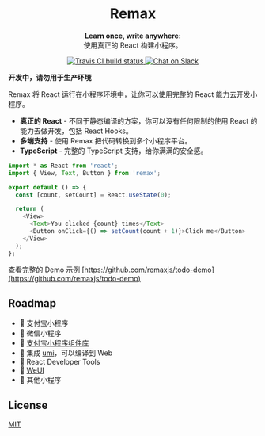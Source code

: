 <h1 align="center">
  Remax
</h1>

<p align="center">
  <strong>Learn once, write anywhere:</strong><br>
  使用真正的 React 构建小程序。
</p>

<p align="center">
  <a href="https://travis-ci.org/remaxjs/remax">
    <img src="https://img.shields.io/travis/remaxjs/remax.svg?style=flat-square" alt="Travis CI build status" />
  </a>
  <a href="https://remaxjs-slack-invite.herokuapp.com">
    <img src="https://img.shields.io/badge/chat-on%20slack-brightgreen?style=flat-square&logo=slack" alt="Chat on Slack" />
  </a>
</p>

**开发中，请勿用于生产环境**

Remax 将 React 运行在小程序环境中，让你可以使用完整的 React 能力去开发小程序。

- **真正的 React** - 不同于静态编译的方案，你可以没有任何限制的使用 React 的能力去做开发，包括 React Hooks。
- **多端支持** - 使用 Remax 把代码转换到多个小程序平台。
- **TypeScript** - 完整的 TypeScript 支持，给你满满的安全感。

```javascript
import * as React from 'react';
import { View, Text, Button } from 'remax';

export default () => {
  const [count, setCount] = React.useState(0);

  return (
    <View>
      <Text>You clicked {count} times</Text>
      <Button onClick={() => setCount(count + 1)}>Click me</Button>
    </View>
  );
};
```

查看完整的 Demo 示例 [https://github.com/remaxjs/todo-demo](https://github.com/remaxjs/todo-demo)

## Roadmap

- 🚧 支付宝小程序
- 🚧 微信小程序
- 🤔 [支付宝小程序组件库](https://github.com/ant-mini-program/mini-antui)
- 🤔 集成 [umi](https://github.com/umijs/umi)，可以编译到 Web
- 🤔 React Developer Tools
- 🤔 [WeUI](https://github.com/Tencent/weui)
- 🤔 其他小程序

## License

[MIT](LICENSE)

